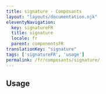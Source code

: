 ```yaml
---
title: signature - Composants
layout: "layouts/documentation.njk"
eleventyNavigation:
  key: signatureFR
  title: signature
  locale: fr
  parent: componentsFR
translationKey: "signature"
tags: ['signatureFR', 'usage']
permalink: /fr/composants/signature/
---
```


## Usage